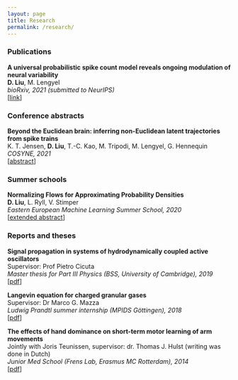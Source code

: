 ```yaml
---
layout: page
title: Research
permalink: /research/
---
```




### Publications ###

**A universal probabilistic spike count model reveals ongoing modulation of neural variability**  
**D. Liu**, M. Lengyel  
*bioRxiv, 2021 (submitted to NeurIPS)*  
[[link](https://www.biorxiv.org/content/10.1101/2021.06.27.450063v2)]  


### Conference abstracts ###

**Beyond the Euclidean brain: inferring non-Euclidean latent trajectories from spike trains**  
K. T. Jensen, **D. Liu**, T.-C. Kao, M. Tripodi, M. Lengyel, G. Hennequin  
*COSYNE, 2021*  
[[abstract](/docs/Cosyne_2021.pdf)]  


### Summer schools ###

**Normalizing Flows for Approximating Probability Densities**  
**D. Liu**, L. Ryll, V. Stimper  
*Eastern European Machine Learning Summer School, 2020*  
[[extended abstract](/docs/EE_2020.pdf)]  


### Reports and theses ###
**Signal propagation in systems of hydrodynamically coupled active oscillators**  
Supervisor: Prof Pietro Cicuta  
*Master thesis for Part III Physics (BSS, University of Cambridge), 2019*  
[[pdf](/docs/Master_thesis.pdf)]  

**Langevin equation for charged granular gases**  
Supervisor: Dr Marco G. Mazza  
*Ludwig Prandtl summer internship (MPIDS G&ouml;ttingen), 2018*  
[[pdf](/docs/Ludwig_Prandtl.pdf)]

**The effects of hand dominance on short-term motor learning of arm movements**  
Jointly with Joris Teunissen, supervisor: dr. Thomas J. Hulst (writing was done in Dutch)  
*Junior Med School (Frens Lab, Erasmus MC Rotterdam), 2014*  
[[pdf](/docs/JMS_2014.pdf)]